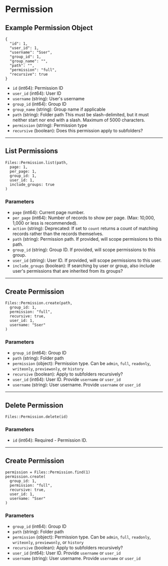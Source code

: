 # Permission

## Example Permission Object

```
{
  "id": 1,
  "user_id": 1,
  "username": "Sser",
  "group_id": 1,
  "group_name": "",
  "path": "",
  "permission": "full",
  "recursive": true
}
```

* `id` (int64): Permission ID
* `user_id` (int64): User ID
* `username` (string): User's username
* `group_id` (int64): Group ID
* `group_name` (string): Group name if applicable
* `path` (string): Folder path This must be slash-delimited, but it must neither start nor end with a slash. Maximum of 5000 characters.
* `permission` (string): Permission type
* `recursive` (boolean): Does this permission apply to subfolders?


---

## List Permissions

```
Files::Permission.list(path, 
  page: 1, 
  per_page: 1, 
  group_id: 1, 
  user_id: 1, 
  include_groups: true
)
```

### Parameters

* `page` (int64): Current page number.
* `per_page` (int64): Number of records to show per page.  (Max: 10,000, 1,000 or less is recommended).
* `action` (string): Deprecated: If set to `count` returns a count of matching records rather than the records themselves.
* `path` (string): Permission path.  If provided, will scope permissions to this path.
* `group_id` (string): Group ID.  If provided, will scope permissions to this group.
* `user_id` (string): User ID.  If provided, will scope permissions to this user.
* `include_groups` (boolean): If searching by user or group, also include user's permissions that are inherited from its groups?


---

## Create Permission

```
Files::Permission.create(path, 
  group_id: 1, 
  permission: "full", 
  recursive: true, 
  user_id: 1, 
  username: "Sser"
)
```

### Parameters

* `group_id` (int64): Group ID
* `path` (string): Folder path
* `permission` (object):  Permission type.  Can be `admin`, `full`, `readonly`, `writeonly`, `previewonly`, or `history`
* `recursive` (boolean): Apply to subfolders recursively?
* `user_id` (int64): User ID.  Provide `username` or `user_id`
* `username` (string): User username.  Provide `username` or `user_id`


---

## Delete Permission

```
Files::Permission.delete(id)
```

### Parameters

* `id` (int64): Required - Permission ID.


---

## Create Permission

```
permission = Files::Permission.find(1)
permission.create(
  group_id: 1,
  permission: "full",
  recursive: true,
  user_id: 1,
  username: "Sser"
)
```

### Parameters

* `group_id` (int64): Group ID
* `path` (string): Folder path
* `permission` (object):  Permission type.  Can be `admin`, `full`, `readonly`, `writeonly`, `previewonly`, or `history`
* `recursive` (boolean): Apply to subfolders recursively?
* `user_id` (int64): User ID.  Provide `username` or `user_id`
* `username` (string): User username.  Provide `username` or `user_id`
